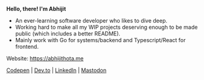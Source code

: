 **Hello, there! I'm Abhijit**  
- An ever-learning software developer who likes to dive deep. 
- Working hard to make all my WIP projects deserving enough to be made public (which includes a better README).
- Mainly work with Go for systems/backend and Typescript/React for frontend.

Website: https://abhijithota.me

[Codepen](https://codepen.io/kretaceous) | [Dev.to](https://dev.to/kretaceous) | [LinkedIn](https://linkedin.com/in/abhijit-hota) | <a rel="me" href="https://hachyderm.io/@kretaceous">Mastodon</a>
